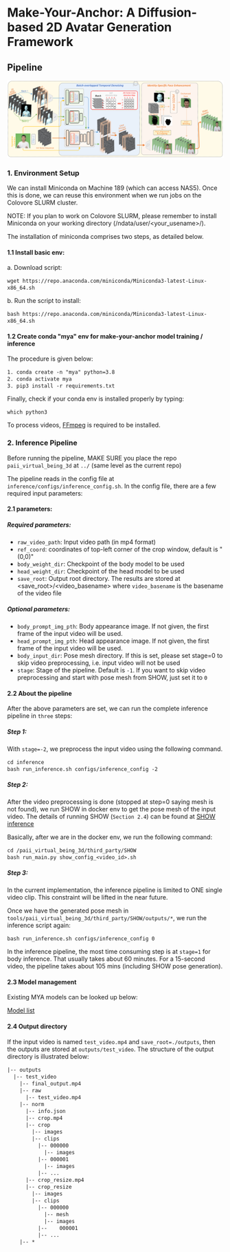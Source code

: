 # Make-Your-Anchor: A Diffusion-based 2D Avatar Generation Framework

## Pipeline
![](assets/pipeline.png)

### 1. Environment Setup

We can install Miniconda on Machine 189 (which can access NAS5). Once this is done, we can reuse this environment when we run jobs on the Colovore SLURM cluster.

NOTE: If you plan to work on Colovore SLURM, please remember to install Miniconda on your working directory (/ndata/user/\<your\_usename\>/).

The installation of miniconda comprises two steps, as detailed below.

#### 1.1 Install basic env:

a. Download script: 
  ```
  wget https://repo.anaconda.com/miniconda/Miniconda3-latest-Linux-x86_64.sh
  ```

b. Run the script to install: 
  ```
  bash https://repo.anaconda.com/miniconda/Miniconda3-latest-Linux-x86_64.sh
  ```

#### 1.2 Create conda "mya" env for make-your-anchor model training / inference 

The procedure is given below:

```
1. conda create -n "mya" python=3.8
2. conda activate mya
3. pip3 install -r requirements.txt
```

Finally, check if your conda env is installed properly by typing:

~~~
which python3
~~~

To process videos, [FFmpeg](https://ffmpeg.org//) is required to be installed.


### 2. Inference Pipeline

Before running the pipeline, MAKE SURE you place the repo ```paii_virtual_being_3d``` at ```../``` (same level as the current repo)

The pipeline reads in the config file at ```inference/configs/inference_config.sh```. In the config file, there are a few required input parameters:

#### 2.1 parameters:

##### Required parameters:

- ```raw_video_path```: Input video path (in mp4 format)
- ```ref_coord```: coordinates of top-left corner of the crop window, default is "(0,0)"
- ```body_weight_dir```: Checkpoint of the body model to be used
- ```head_weight_dir```: Checkpoint of the head model to be used
- ```save_root```: Output root directory. The results are stored at <save_root>/<video_basename> where ```video_basename``` is the basename of the video file

##### Optional parameters:

- ```body_prompt_img_pth```: Body appearance image. If not given, the first frame of the input video will be used.
- ```head_prompt_img_pth```: Head appearance image. If not given, the first frame of the input video will be used.
- ```body_input_dir```: Pose mesh directory. If this is set, please set stage=0 to skip video preprocessing, i.e. input video will not be used
- ```stage```: Stage of the pipeline. Default is ```-1```. If you want to skip video preprocessing and start with pose mesh from SHOW, just set it to ```0``` 


#### 2.2 About the pipeline

After the above parameters are set, we can run the complete inference pipeline in ```three``` steps:

##### Step 1:

With ```stage=-2```, we preprocess the input video using the following command.
~~~
cd inference
bash run_inference.sh configs/inference_config -2
~~~

##### Step 2:

After the video preprocessing is done (stopped at step=0 saying mesh is not found), we run SHOW in docker env to get the pose mesh of the input video. The details of running SHOW (```Section 2.4```) can be found at [SHOW inference](http://124.196.65.21:8081/paii/paii_virtual_being_3d/-/tree/main/third_party/SHOW?ref_type=heads)

Basically, after we are in the docker env, we run the following command:

~~~
cd /paii_virtual_being_3d/third_party/SHOW
bash run_main.py show_config_<video_id>.sh
~~~

##### Step 3:

In the current implementation, the inference pipeline is limited to ONE single video clip. This constraint will be lifted in the near future.

Once we have the generated pose mesh in ```tools/paii_virtual_being_3d/third_party/SHOW/outputs/*```, we run the inference script again:

~~~
bash run_inference.sh configs/inference_config 0
~~~

In the inference pipeline, the most time consuming step is at ```stage=1``` for body inference. That usually takes about 60 minutes. For a 15-second video, the pipeline takes about 105 mins (including SHOW pose generation).


#### 2.3 Model management

Existing MYA models can be looked up below:

[Model list](https://docs.google.com/spreadsheets/d/1G8rSIZGSXSgWMaaDpjoAQIXoEuoKANAYmSiWOY7XBN4/edit?gid=1253676734#gid=1253676734)


#### 2.4 Output directory

If the input video is named ```test_video.mp4``` and ```save_root=./outputs```, then the outputs are stored at ```outputs/test_video```. The structure of the output directory is illustrated below:

```
|-- outputs
  |-- test_video
    |-- final_output.mp4
    |-- raw
      |-- test_video.mp4
    |-- norm
      |-- info.json
      |-- crop.mp4
      |-- crop
        |-- images
        |-- clips
          |-- 000000
            |-- images
          |-- 000001
            |-- images
          |-- ...
      |-- crop_resize.mp4
      |-- crop_resize
        |-- images
        |-- clips
          |-- 000000
            |-- mesh
            |-- images
          |--	 000001
          |-- ...
    |-- *
		
```





